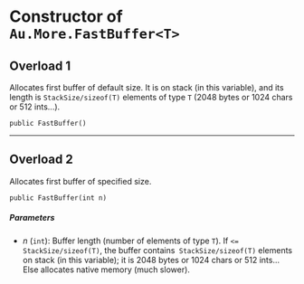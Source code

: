 # Constructor of `Au.More.FastBuffer<T>`

## Overload 1

Allocates first buffer of default size. It is on stack (in this variable), and its length is `StackSize/sizeof(T)` elements of type `T` (2048 bytes or 1024 chars or 512 ints...).

```
public FastBuffer()
```

* * *

## Overload 2

Allocates first buffer of specified size.

```
public FastBuffer(int n)
```

##### Parameters

- *n*  (`int`):
    Buffer length (number of elements of type `T`). If `<= StackSize/sizeof(T)`, the buffer contains` StackSize/sizeof(T)` elements on stack (in this variable); it is 2048 bytes or 1024 chars or 512 ints... Else allocates native memory (much slower).